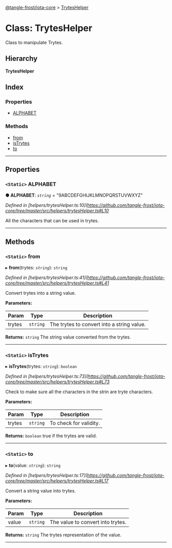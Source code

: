 [@tangle-frost/iota-core](../README.md) > [TrytesHelper](../classes/tryteshelper.md)

# Class: TrytesHelper

Class to manipulate Trytes.

## Hierarchy

**TrytesHelper**

## Index

### Properties

* [ALPHABET](tryteshelper.md#alphabet)

### Methods

* [from](tryteshelper.md#from)
* [isTrytes](tryteshelper.md#istrytes)
* [to](tryteshelper.md#to)

---

## Properties

<a id="alphabet"></a>

### `<Static>` ALPHABET

**● ALPHABET**: *`string`* = "9ABCDEFGHIJKLMNOPQRSTUVWXYZ"

*Defined in [helpers/trytesHelper.ts:10](https://github.com/tangle-frost/iota-core/tree/master/src/helpers/trytesHelper.ts#L10*

All the characters that can be used in trytes.

___

## Methods

<a id="from"></a>

### `<Static>` from

▸ **from**(trytes: *`string`*): `string`

*Defined in [helpers/trytesHelper.ts:41](https://github.com/tangle-frost/iota-core/tree/master/src/helpers/trytesHelper.ts#L41*

Convert trytes into a string value.

**Parameters:**

| Param | Type | Description |
| ------ | ------ | ------ |
| trytes | `string` |  The trytes to convert into a string value. |

**Returns:** `string`
The string value converted from the trytes.

___
<a id="istrytes"></a>

### `<Static>` isTrytes

▸ **isTrytes**(trytes: *`string`*): `boolean`

*Defined in [helpers/trytesHelper.ts:73](https://github.com/tangle-frost/iota-core/tree/master/src/helpers/trytesHelper.ts#L73*

Check to make sure all the characters in the strin are tryte characters.

**Parameters:**

| Param | Type | Description |
| ------ | ------ | ------ |
| trytes | `string` |  To check for validity. |

**Returns:** `boolean`
true if the trytes are valid.

___
<a id="to"></a>

### `<Static>` to

▸ **to**(value: *`string`*): `string`

*Defined in [helpers/trytesHelper.ts:17](https://github.com/tangle-frost/iota-core/tree/master/src/helpers/trytesHelper.ts#L17*

Convert a string value into trytes.

**Parameters:**

| Param | Type | Description |
| ------ | ------ | ------ |
| value | `string` |  The value to convert into trytes. |

**Returns:** `string`
The trytes representation of the value.

___

